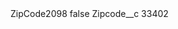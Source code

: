 <?xml version="1.0" encoding="UTF-8"?>
<CustomMetadata xmlns="http://soap.sforce.com/2006/04/metadata" xmlns:xsi="http://www.w3.org/2001/XMLSchema-instance" xmlns:xsd="http://www.w3.org/2001/XMLSchema">
    <label>ZipCode2098</label>
    <protected>false</protected>
    <values>
        <field>Zipcode__c</field>
        <value xsi:type="xsd:string">33402</value>
    </values>
</CustomMetadata>
